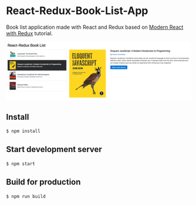 # React-Redux-Book-List-App

Book list application made with React and Redux based on [Modern React with Redux](https://udemy.com/react-redux) tutorial.

![app screenshot](screenshots/cover.png)

## Install

```sh
$ npm install
```

## Start development server

```sh
$ npm start
```

## Build for production

```sh
$ npm run build
```
